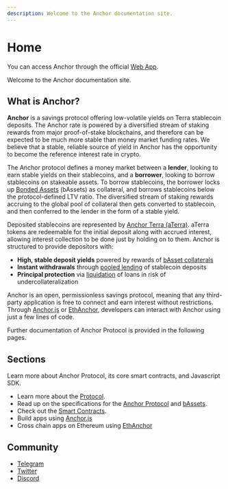 ```yaml
---
description: Welcome to the Anchor documentation site.
---
```


# Home

You can access Anchor through the official [Web App](user-guide/anchor-webapp/).

Welcome to the Anchor documentation site.

## What is Anchor?

**Anchor** is a savings protocol offering low-volatile yields on Terra stablecoin deposits. The Anchor rate is powered by a diversified stream of staking rewards from major proof-of-stake blockchains, and therefore can be expected to be much more stable than money market funding rates. We believe that a stable, reliable source of yield in Anchor has the opportunity to become the reference interest rate in crypto. 

The Anchor protocol defines a money market between a **lender**, looking to earn stable yields on their stablecoins, and a **borrower**, looking to borrow stablecoins on stakeable assets. To borrow stablecoins, the borrower locks up [Bonded Assets](protocol/bonded-assets-bassets/) \(bAssets\) as collateral, and borrows stablecoins below the protocol-defined LTV ratio. The diversified stream of staking rewards accruing to the global pool of collateral then gets converted to stablecoin, and then conferred to the lender in the form of a stable yield. 

Deposited stablecoins are represented by [Anchor Terra \(aTerra\)](protocol/money-market/#anchor-terra-aterra). aTerra tokens are redeemable for the initial deposit along with accrued interest, allowing interest collection to be done just by holding on to them. Anchor is structured to provide depositors with:

* **High, stable deposit yields** powered by rewards of [bAsset collaterals](protocol/money-market/#borrowing-terra-stablecoins)
* **Instant withdrawals** through [pooled lending](protocol/money-market/#depositing-terra-stablecoins) of stablecoin deposits
* **Principal protection** via [liquidation](protocol/liquidations.md) of loans in risk of undercollateralization

Anchor is an open, permissionless savings protocol, meaning that any third-party application is free to connect and earn interest without restrictions. Through [Anchor.js](developers-terra/anchor.js.md) or [EthAnchor](developers-ethereum/ethanchor.md), developers can interact with Anchor using just a few lines of code.

Further documentation of Anchor Protocol is provided in the following pages.

## Sections

Learn more about Anchor Protocol, its core smart contracts, and Javascript SDK.

* Learn more about the [Protocol](protocol/overview.md).
* Read up on the specifications for the [Anchor Protocol](https://anchorprotocol.com/docs/anchor-v1.1.pdf) and [bAssets](https://anchorprotocol.com/docs/The_bAsset_Protocol.pdf). 
* Check out the [Smart Contracts](smart-contracts/deployed-contracts.md).
* Build apps using [Anchor.js](developers-terra/anchor.js.md)
* Cross chain apps on Ethereum using [EthAnchor](developers-ethereum/ethanchor.md) 

## Community

* [Telegram](https://t.me/anchor_official)
* [Twitter](https://twitter.com/anchor_protocol)
* [Discord](https://discord.gg/9aUYgpKZ9c)

